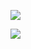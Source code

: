 ![](https://github-readme-stats.vercel.app/api/top-langs/?username=ozgrozer&layout=compact&theme=radical)

![](https://github-readme-stats.vercel.app/api?username=ozgrozer&show_icons=true&theme=radical)
